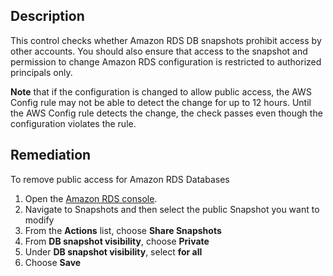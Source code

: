 ## Description

This control checks whether Amazon RDS DB snapshots prohibit access by other accounts. You should also ensure that access to the snapshot and permission to change Amazon RDS configuration is restricted to authorized principals only.

**Note** that if the configuration is changed to allow public access, the AWS Config rule may not be able to detect the change for up to 12 hours. Until the AWS Config rule detects the change, the check passes even though the configuration violates the rule.

## Remediation

To remove public access for Amazon RDS Databases

1. Open the [Amazon RDS console](https://console.aws.amazon.com/rds/).
2. Navigate to Snapshots and then select the public Snapshot you want to modify
3. From the **Actions** list, choose **Share Snapshots**
4. From **DB snapshot visibility**, choose **Private**
5. Under **DB snapshot visibility**, select **for all**
6. Choose **Save**
